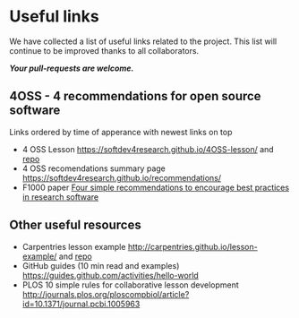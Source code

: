 
# Useful links

We have collected a list of useful links related to the project. This list will continue to be improved thanks to all collaborators.

***Your pull-requests are welcome.***

## 4OSS - 4 recommendations for open source software 

Links ordered by time of apperance with newest links on top

- 4 OSS Lesson https://softdev4research.github.io/4OSS-lesson/ and [repo](https://github.com/SoftDev4Research/4OSS-lesson)
- 4 OSS recomendations summary page https://softdev4research.github.io/recommendations/
- F1000 paper [Four simple recommendations to encourage best practices in research software](https://f1000research.com/articles/6-876/v1) 


## Other useful resources

- Carpentries lesson example http://carpentries.github.io/lesson-example/ and [repo](https://github.com/carpentries/lesson-example)
- GitHub guides (10 min read and examples) https://guides.github.com/activities/hello-world
- PLOS 10 simple rules for collaborative lesson development http://journals.plos.org/ploscompbiol/article?id=10.1371/journal.pcbi.1005963

